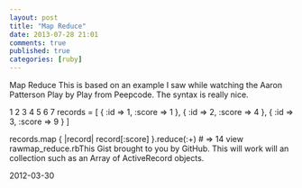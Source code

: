 ```yaml
---
layout: post
title: "Map Reduce"
date: 2013-07-28 21:01
comments: true
published: true
categories: [ruby]
---
```


Map Reduce
This is based on an example I saw while watching the Aaron Patterson Play by Play from Peepcode. The syntax is really nice.


1
2
3
4
5
6
7
records = [ 
            { :id => 1, :score => 1 }, 
            { :id => 2, :score => 4 }, 
            { :id => 3, :score => 9 } 
          ]
 
records.map { |record| record[:score] }.reduce(:+) # => 14
view rawmap_reduce.rbThis Gist brought to you by GitHub.
This will work will an collection such as an Array of ActiveRecord objects.

2012-03-30